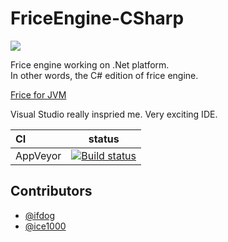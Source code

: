 # FriceEngine-CSharp

![](https://avatars1.githubusercontent.com/u/21008243)

Frice engine working on .Net platform.<br/>
In other words, the C# edition of frice engine.

[Frice for JVM](https://github.com/icela/FriceEngine)

Visual Studio really inspried me. Very exciting IDE.

CI|status
:---|:---:
AppVeyor|[![Build status](https://ci.appveyor.com/api/projects/status/jj6ka9g2ow25h5hh?svg=true)](https://ci.appveyor.com/project/CodeForCSharp/friceengine-csharp)

## Contributors

+ [@ifdog](https://github.com/ifdog)
+ [@ice1000](https://github.com/ice1000)
